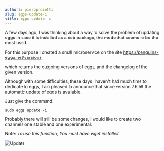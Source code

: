 ```yaml
---
authors: pieroproietti
slug: eggs-update-i
title: eggs update -i
---
```


A few days ago, I was thinking about a way to solve the problem of updating eggs in case it is installed as a deb package, the mode that seems to be the most used.

For this purpose I created a small microservice on the site https://penguins-eggs.net/versions

which returns the outgoing versions of eggs, and the changelog of the given version.

Although with some difficulties, these days I haven't had much time to dedicate to eggs, I am pleased to announce that since version 7.6.59 the automatic update of eggs is available.

Just give the command:

```sudo eggs update -i ```

Probably there will still be some changes, I would like to create two channels one stable and one experimental. 

Note: _To use this function, You must have wget installed._ 

![Update](https://github.com/pieroproietti/penguins-eggs/raw/master/documents/terminal-lessons/eggs_update-i.gif) 

